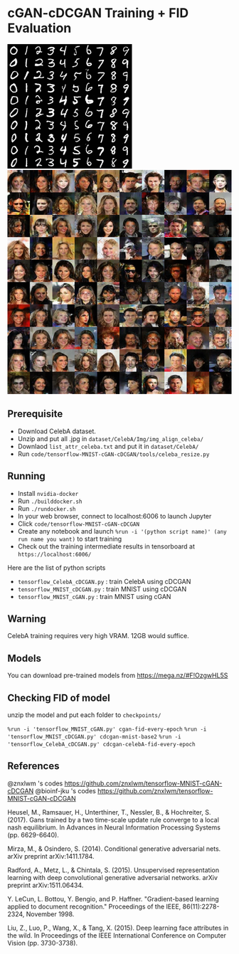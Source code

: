 # cGAN-cDCGAN Training + FID Evaluation

![image](code/tensorflow-MNIST-cGAN-cDCGAN/examples/mnist-cdcgan.png)
![image](code/tensorflow-MNIST-cGAN-cDCGAN/examples/celebA-cdcgan.png)

## Prerequisite

* Download CelebA dataset.
* Unzip and put all .jpg in `dataset/CelebA/Img/img_align_celeba/`
* Downlaod `list_attr_celeba.txt` and put it in `dataset/CelebA/`
* Run `code/tensorflow-MNIST-cGAN-cDCGAN/tools/celeba_resize.py`

## Running

* Install `nvidia-docker`
* Run `./builddocker.sh`
* Run `./rundocker.sh`
* In your web browser, connect to localhost:6006 to launch Jupyter
* Click `code/tensorflow-MNIST-cGAN-cDCGAN`
* Create any notebook and launch `%run -i '(python script name)' (any run name you want)` to start training 
* Check out the training intermediate results in tensorboard at `https://localhost:6006/`

Here are the list of python scripts

* `tensorflow_CelebA_cDCGAN.py` : train CelebA using cDCGAN
* `tensorflow_MNIST_cDCGAN.py` : train MNIST using cDCGAN
* `tensorflow_MNIST_cGAN.py` : train MNIST using cGAN

## Warning
CelebA training requires very high VRAM. 12GB would suffice.

## Models
You can download pre-trained models from https://mega.nz/#F!OzgwHL5S

## Checking FID of model
unzip the model and put each folder to `checkpoints/`

`%run -i 'tensorflow_MNIST_cGAN.py' cgan-fid-every-epoch`
`%run -i 'tensorflow_MNIST_cDCGAN.py' cdcgan-mnist-base2`
`%run -i 'tensorflow_CelebA_cDCGAN.py' cdcgan-celebA-fid-every-epoch`

## References

@znxlwm 's codes https://github.com/znxlwm/tensorflow-MNIST-cGAN-cDCGAN
@bioinf-jku 's codes https://github.com/znxlwm/tensorflow-MNIST-cGAN-cDCGAN

Heusel, M., Ramsauer, H., Unterthiner, T., Nessler, B., & Hochreiter, S. (2017). Gans trained by a two time-scale update rule converge to a local nash equilibrium. In Advances in Neural Information Processing Systems (pp. 6629-6640).

Mirza, M., & Osindero, S. (2014). Conditional generative adversarial nets. arXiv preprint arXiv:1411.1784.

Radford, A., Metz, L., & Chintala, S. (2015). Unsupervised representation learning with deep convolutional generative adversarial networks. arXiv preprint arXiv:1511.06434.

Y. LeCun, L. Bottou, Y. Bengio, and P. Haffner. "Gradient-based learning applied to document recognition." Proceedings of the IEEE, 86(11):2278-2324, November 1998.

Liu, Z., Luo, P., Wang, X., & Tang, X. (2015). Deep learning face attributes in the wild. In Proceedings of the IEEE International Conference on Computer Vision (pp. 3730-3738).

